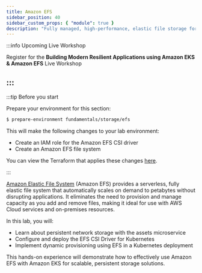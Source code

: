 ```yaml
---
title: Amazon EFS
sidebar_position: 40
sidebar_custom_props: { "module": true }
description: "Fully managed, high-performance, elastic file storage for workloads on Amazon Elastic Kubernetes Service with Amazon EFS."
---
```

:::info Upcoming Live Workshop

Register for the **Building Modern Resilient Applications using Amazon EKS & Amazon EFS** Live Workshop

<LaunchButton url="https://aws-experience.com/amer/smb/e/f84b0/building-modern-resilient-applications-using-amazon-eks-and-amazon-efs" label="Book Now" />

:::
---
:::tip Before you start

Prepare your environment for this section:

```bash timeout=300 wait=30
$ prepare-environment fundamentals/storage/efs
```

This will make the following changes to your lab environment:

- Create an IAM role for the Amazon EFS CSI driver
- Create an Amazon EFS file system

You can view the Terraform that applies these changes [here](https://github.com/VAR::MANIFESTS_OWNER/VAR::MANIFESTS_REPOSITORY/tree/VAR::MANIFESTS_REF/manifests/modules/fundamentals/storage/ebs/.workshop/terraform).

:::

[Amazon Elastic File System](https://docs.aws.amazon.com/efs/latest/ug/whatisefs.html) (Amazon EFS) provides a serverless, fully elastic file system that automatically scales on demand to petabytes without disrupting applications. It eliminates the need to provision and manage capacity as you add and remove files, making it ideal for use with AWS Cloud services and on-premises resources.

In this lab, you will:

- Learn about persistent network storage with the assets microservice
- Configure and deploy the EFS CSI Driver for Kubernetes
- Implement dynamic provisioning using EFS in a Kubernetes deployment

This hands-on experience will demonstrate how to effectively use Amazon EFS with Amazon EKS for scalable, persistent storage solutions.

